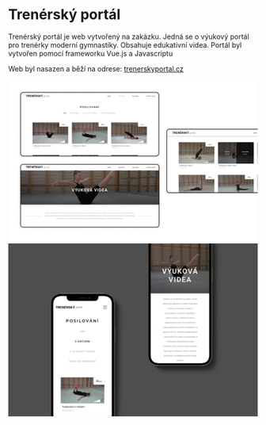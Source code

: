 # Trenérský portál
Trenérský portál je web vytvořený na zakázku. Jedná se o výukový portál pro trenérky moderní gymnastiky. Obsahuje edukativní videa. Portál byl vytvořen pomocí frameworku Vue.js a Javascriptu

Web byl nasazen a běží na odrese: [trenerskyportal.cz](https://trenerskyportal.cz/)

![alt text](public/portal.png)
![alt text](public/portal_mobile.png)